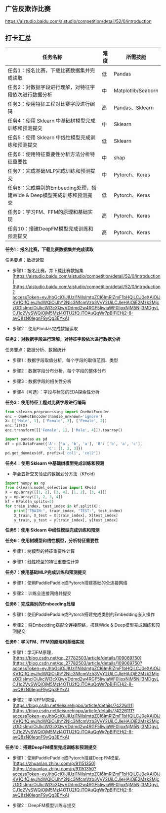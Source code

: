 ## 广告反欺诈比赛

https://aistudio.baidu.com/aistudio/competition/detail/52/0/introduction

## 打卡汇总

| 任务名称                                                     | 难度 | 所需技能           |
| ------------------------------------------------------------ | ---- | ------------------ |
| 任务1：报名比赛，下载比赛数据集并完成读取                    | 低   | Pandas             |
| 任务2：对数据字段进行理解，对特征字段依次进行数据分析        | 中   | Matplotlib/Seaborn |
| 任务3：使用特征工程对比赛字段进行编码                        | 高   | Pandas、Sklearn    |
| 任务4：使用 Sklearn 中基础树模型完成训练和预测提交           | 中   | Sklearn            |
| 任务5：使用 Sklearn 中线性模型完成训练和预测提交             | 低   | Sklearn            |
| 任务6：使用特征重要性分析方法分析特征重要性                  | 中   | shap               |
| 任务7：完成基础MLP完成训练和预测提交                         | 中   | Pytorch、Keras     |
| 任务8：完成类别的Embeeding处理，搭建Wide & Deep模型完成训练和预测提交 | 低   | Pytorch、Keras     |
| 任务9：学习FM、FFM的原理和基础实现                           | 高   | Pytorch、Keras     |
| 任务10：搭建DeepFM模型完成训练和预测提交                     | 高   | Pytorch、Keras     |

**任务1：报名比赛，下载比赛数据集并完成读取**

任务要点：数据读取

- 步骤1：报名比赛，并下载比赛数据集[https://aistudio.baidu.com/aistudio/competition/detail/52/0/introduction](https://aistudio.baidu.com/aistudio/competition/detail/52/0/introduction?accessToken=eyJhbGciOiJIUzI1NiIsImtpZCI6ImRlZmF1bHQiLCJ0eXAiOiJKV1QifQ.eyJhdWQiOiJhY2Nlc3NfcmVzb3VyY2UiLCJleHAiOjE2Mzk2MjczODIsImciOiJkcWl3cXQwVDdmd2w4RGF5IiwiaWF0IjoxNjM5NjI3MDgyLCJ1c2VySWQiOjM5MzI4OTU2fQ.iTOAuQqWr7pBIFiEHj2-8-avQ8zN0IegnF9yQg3EYkA)

- 步骤2：使用Pandas完成数据读取



**任务2：对数据字段进行理解，对特征字段依次进行数据分析**

任务要点：数据分析、数据统计

- 步骤1：数据字段取值分析，每个字段的取值范围、类型

- 步骤2：数据字段分布分析，每个字段的整体分布

- 步骤3：数据字段的相关性分析

- 步骤4（可选）：字段与标签的EDA探索性分析



**任务3：使用特征工程对比赛字段进行编码**

```python
from sklearn.preprocessing import OneHotEncoder
enc = OneHotEncoder(handle_unknown='ignore')
X= [['Male', 1], ['Female', 3], ['Female', 2]]
enc.fit(X)
enc.transform([['Female', 1], ['Male', 4]]).toarray()
```

```python
import pandas as pd
df = pd.DataFrame({'A': ['a', 'b', 'a'], 'B': ['b', 'a', 'c'],
                   'C': [1, 2, 3]})                   
pd.get_dummies(df, prefix=['col1', 'col2'])
```

**任务4：使用 Sklearn 中基础树模型完成训练和预测**

- 学会五折交叉验证的数据划分方法（KFold）

```python
import numpy as np
from sklearn.model_selection import KFold
X = np.array([[1, 2], [3, 4], [1, 2], [3, 4]])
y = np.array([1, 2, 3, 4])
kf = KFold(n_splits=2)
for train_index, test_index in kf.split(X):
    print("TRAIN:", train_index, "TEST:", test_index)
    X_train, X_test = X[train_index], X[test_index]
    y_train, y_test = y[train_index], y[test_index]
```

**任务5：使用 Sklearn 中线性模型完成训练和预测**



**任务6：使用树模型和线性模型，分析特征重要性**

- 步骤1：树模型的特征重要性计算

- 步骤1：线性模型的特征重要性计算



**任务7：使用基础MLP完成训练和预测提交**

- 步骤1：使用PaddlePaddle或Pytorch搭建基础的全连接网络

- 步骤2：训练全连接网络并提交



**任务8：完成类别的Embeeding处理**

- 步骤1：使用PaddlePaddle或Pytorch搭建完成类别的Embedding嵌入操作

- 步骤2：将Embedding搭配全连接网络，搭建Wide & Deep模型完成训练和预测提交



**任务9：学习FM、FFM的原理和基础实现**

- 步骤1：学习FM原理，[https://blog.csdn.net/qq_27782503/article/details/109069750](https://blog.csdn.net/qq_27782503/article/details/109069750?accessToken=eyJhbGciOiJIUzI1NiIsImtpZCI6ImRlZmF1bHQiLCJ0eXAiOiJKV1QifQ.eyJhdWQiOiJhY2Nlc3NfcmVzb3VyY2UiLCJleHAiOjE2Mzk2MjczODIsImciOiJkcWl3cXQwVDdmd2w4RGF5IiwiaWF0IjoxNjM5NjI3MDgyLCJ1c2VySWQiOjM5MzI4OTU2fQ.iTOAuQqWr7pBIFiEHj2-8-avQ8zN0IegnF9yQg3EYkA)

- 步骤2：学习FFM原理，[https://blog.csdn.net/leisurehippo/article/details/74226111](https://blog.csdn.net/leisurehippo/article/details/74226111?accessToken=eyJhbGciOiJIUzI1NiIsImtpZCI6ImRlZmF1bHQiLCJ0eXAiOiJKV1QifQ.eyJhdWQiOiJhY2Nlc3NfcmVzb3VyY2UiLCJleHAiOjE2Mzk2MjczODIsImciOiJkcWl3cXQwVDdmd2w4RGF5IiwiaWF0IjoxNjM5NjI3MDgyLCJ1c2VySWQiOjM5MzI4OTU2fQ.iTOAuQqWr7pBIFiEHj2-8-avQ8zN0IegnF9yQg3EYkA)



**任务10：搭建DeepFM模型完成训练和预测提交**

- 步骤1：使用PaddlePaddle或Pytorch搭建DeepFM模型，[https://zhuanlan.zhihu.com/p/91151350](https://zhuanlan.zhihu.com/p/91151350?accessToken=eyJhbGciOiJIUzI1NiIsImtpZCI6ImRlZmF1bHQiLCJ0eXAiOiJKV1QifQ.eyJhdWQiOiJhY2Nlc3NfcmVzb3VyY2UiLCJleHAiOjE2Mzk2MjczODIsImciOiJkcWl3cXQwVDdmd2w4RGF5IiwiaWF0IjoxNjM5NjI3MDgyLCJ1c2VySWQiOjM5MzI4OTU2fQ.iTOAuQqWr7pBIFiEHj2-8-avQ8zN0IegnF9yQg3EYkA)

- 步骤2：DeepFM模型训练与提交